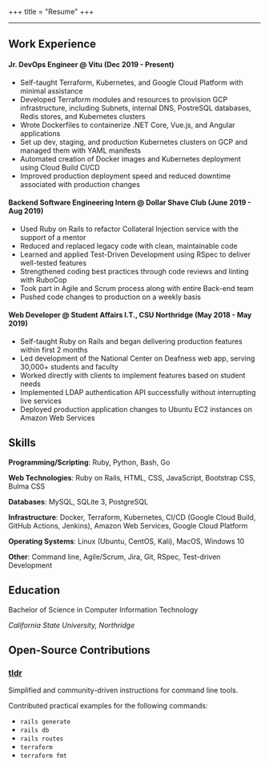 +++
title = "Resume"
+++

---

## Work Experience

#### Jr. DevOps Engineer @ Vitu (Dec 2019 - Present)

- Self-taught Terraform, Kubernetes, and Google Cloud Platform with minimal assistance
- Developed Terraform modules and resources to provision GCP infrastructure, including Subnets, internal
DNS, PostreSQL databases, Redis stores, and Kubernetes clusters
- Wrote Dockerfiles to containerize .NET Core, Vue.js, and Angular applications
- Set up dev, staging, and production Kubernetes clusters on GCP and managed them with YAML manifests
- Automated creation of Docker images and Kubernetes deployment using Cloud Build CI/CD
- Improved production deployment speed and reduced downtime associated with production changes

#### Backend Software Engineering Intern @ Dollar Shave Club (June 2019 - Aug 2019)

- Used Ruby on Rails to refactor Collateral Injection service with the support of a mentor
- Reduced and replaced legacy code with clean, maintainable code
- Learned and applied Test-Driven Development using RSpec to deliver well-tested features
- Strengthened coding best practices through code reviews and linting with RuboCop
- Took part in Agile and Scrum process along with entire Back-end team
- Pushed code changes to production on a weekly basis

#### Web Developer @ Student Affairs I.T., CSU Northridge (May 2018 - May 2019)

- Self-taught Ruby on Rails and began delivering production features within first 2 months
- Led development of the National Center on Deafness web app, serving 30,000+ students and faculty
- Worked directly with clients to implement features based on student needs
- Implemented LDAP authentication API successfully without interrupting live services
- Deployed production application changes to Ubuntu EC2 instances on Amazon Web Services

## Skills

**Programming/Scripting**: Ruby, Python, Bash, Go

**Web Technologies**: Ruby on Rails, HTML, CSS, JavaScript, Bootstrap CSS, Bulma CSS

**Databases**: MySQL, SQLite 3, PostgreSQL

**Infrastructure**: Docker, Terraform, Kubernetes, CI/CD (Google Cloud Build, GitHub Actions, Jenkins), Amazon Web Services, Google Cloud Platform

**Operating Systems**: Linux (Ubuntu, CentOS, Kali), MacOS, Windows 10

**Other**: Command line, Agile/Scrum, Jira, Git, RSpec, Test-driven Development

##  Education 
Bachelor of Science in Computer Information Technology 

*California State University, Northridge*

## Open-Source Contributions

### [tldr](https://github.com/tldr-pages/tldr)

Simplified and community-driven instructions for command line tools.

Contributed practical examples for the following commands: 
- `rails generate`
- `rails db`
- `rails routes`
- `terraform`
- `terraform fmt`